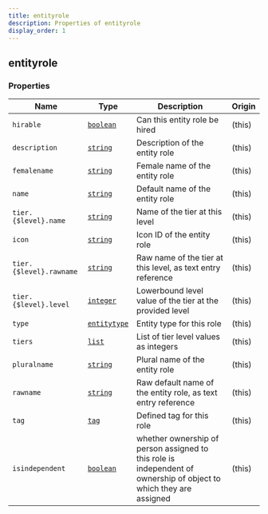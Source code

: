 ```yaml
---
title: entityrole
description: Properties of entityrole
display_order: 1
---
```


## entityrole

### Properties

| Name | Type | Description | Origin |
|------|------|-------------|--------|
| `hirable` | [`boolean`](./boolean.md) | Can this entity role be hired | (this) |
| `description` | [`string`](./string.md) | Description of the entity role | (this) |
| `femalename` | [`string`](./string.md) | Female name of the entity role | (this) |
| `name` | [`string`](./string.md) | Default name of the entity role | (this) |
| `tier.{$level}.name` | [`string`](./string.md) | Name of the tier at this level | (this) |
| `icon` | [`string`](./string.md) | Icon ID of the entity role | (this) |
| `tier.{$level}.rawname` | [`string`](./string.md) | Raw name of the tier at this level, as text entry reference | (this) |
| `tier.{$level}.level` | [`integer`](./integer.md) | Lowerbound level value of the tier at the provided level | (this) |
| `type` | [`entitytype`](./entitytype.md) | Entity type for this role | (this) |
| `tiers` | [`list`](./list.md) | List of tier level values as integers | (this) |
| `pluralname` | [`string`](./string.md) | Plural name of the entity role | (this) |
| `rawname` | [`string`](./string.md) | Raw default name of the entity role, as text entry reference | (this) |
| `tag` | [`tag`](./tag.md) | Defined tag for this role | (this) |
| `isindependent` | [`boolean`](./boolean.md) | whether ownership of person assigned to this role is independent of ownership of object to which they are assigned | (this) |

